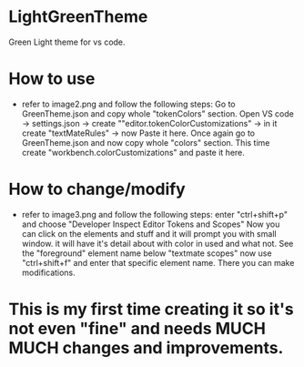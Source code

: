 # LightGreenTheme
Green Light theme for vs code. 

# How to use
* refer to image2.png and follow the following steps:
Go to GreenTheme.json and copy whole "tokenColors" section.
Open VS code -> settings.json -> create ""editor.tokenColorCustomizations" -> in it create "textMateRules" -> now Paste it here.
Once again go to GreenTheme.json and now copy whole "colors" section.
This time create "workbench.colorCustomizations" and paste it here. 


# How to change/modify
* refer to image3.png and follow the following steps:
enter "ctrl+shift+p" and choose "Developer Inspect Editor Tokens and Scopes" 
Now you can click on the elements and stuff and it will prompt you with small window.
it will have it's detail about with color in used and what not.
See the "foreground" element name below "textmate scopes"
now use "ctrl+shift+f" and enter that specific element name.
There you can make modifications.

# This is my first time creating it so it's not even "fine" and needs MUCH MUCH changes and improvements. 

